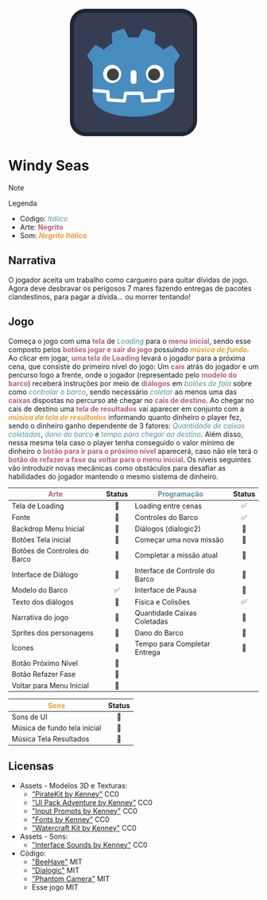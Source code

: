 <p align="center">
  <img class="align-center" src="./icon.svg" alt="icon"/>
</p>

# Windy Seas

> [!NOTE]
> Legenda
>
> - Código: _<span style="color:#56949f;font-style:italic;">Itálico</span>_
> - Arte: **<span style="color:#b4637a;font-weight:bold;">Negrito</span>**
> - Som: **_<span style="color:#ea9d34;font-weight:bold;font-style:italic;">Negrito Itálico</span>_**

## Narrativa

O jogador aceita um trabalho como cargueiro para quitar dívidas de jogo. Agora deve desbravar os perigosos 7 mares fazendo entregas de pacotes clandestinos, para pagar a dívida... ou morrer tentando!

## Jogo

Começa o jogo com uma **<span style="color:#b4637a;font-weight:bold;">tela</span>** de _<span style="color:#56949f;font-style:italic;">Loading</span>_ para o **<span style="color:#b4637a;font-weight:bold;">menu inicial</span>**, sendo esse composto pelos **<span style="color:#b4637a;font-weight:bold;">botões jogar e sair do jogo</span>** possuindo **_<span style="color:#ea9d34;font-weight:bold;font-style:italic;">música de fundo</span>_**. Ao clicar em jogar, **<span style="color:#b4637a;font-weight:bold;">uma tela de Loading</span>** levará o jogador para a próxima cena, que consiste do primeiro nível do jogo: Um **<span style="color:#b4637a;font-weight:bold;">cais</span>** atrás do jogador e um percurso logo a frente, onde o jogador (representado pelo **<span style="color:#b4637a;font-weight:bold;">modelo do barco</span>**) receberá instruções por meio de **<span style="color:#b4637a;font-weight:bold;">diálogos</span>** em _<span style="color:#56949f;font-style:italic;">balões de fala</span>_ sobre como _<span style="color:#56949f;font-style:italic;">controlar o barco</span>_, sendo necessário _<span style="color:#56949f; font-style:italic;">coletar</span>_ ao menos uma das **<span style="color:#b4637a;">caixas</span>** dispostas no percurso até chegar no **<span style="color:#b4637a;">cais de destino</span>**. Ao chegar no cais de destino uma **<span style="color:#b4637a;">tela de resultados</span>** vai aparecer em conjunto com a **_<span style="color:#ea9d34;font-weight:bold;font-style:italic;">música da tela de resultados</span>_** informando quanto dinheiro o player fez, sendo o dinheiro ganho dependente de 3 fatores: _<span style="color:#56949f;font-style:italic;">Quantidade de caixas coletadas</span>_, _<span style="color:#56949f;font-style:italic;">dano do barco</span>_ e _<span style="color:#56949f;font-style:italic;">tempo para chegar ao destino</span>_. Além disso, nessa mesma tela caso o player tenha conseguido o valor mínimo de dinheiro o **<span style="color:#b4637a;font-weight:bold">botão para ir para o próximo nível</span>** aparecerá, caso não ele terá o **<span style="color:#b4637a;font-weight:bold">botão de refazer a fase</span>** ou **<span style="color:#b4637a;font-weight:bold">voltar para o menu inicial</span>**. Os níveis seguintes vão introduzir novas mecânicas como obstáculos para desafiar as habilidades do jogador mantendo o mesmo sistema de dinheiro.

| <span style="color:#b4637a;">Arte</span> | Status | <span style="color:#56949f;">Programação</span> | Status |
| ---------------------------------------- | :----: | ----------------------------------------------- | :----: |
| Tela de Loading                          |   🚧   | Loading entre cenas                             |   ✅   |
| Fonte                                    |   🚧   | Controles do Barco                              |   ✅   |
| Backdrop Menu Inicial                    |   🚧   | Diálogos (dialogic2)                            |   🚧   |
| Botões Tela inicial                      |   🚧   | Começar uma nova missão                         |   🚧   |
| Botões de Controles do Barco             |   🚧   | Completar a missão atual                        |   🚧   |
| Interface de Diálogo                     |   🚧   | Interface de Controle do Barco                  |   🚧   |
| Modelo do Barco                          |   ✅   | Interface de Pausa                              |   🚧   |
| Texto dos diálogos                       |   🚧   | Física e Colisões                               |   ✅   |
| Narrativa do jogo                        |   🚧   | Quantidade Caixas Coletadas                     |   🚧   |
| Sprites dos personagens                  |   🚧   | Dano do Barco                                   |   🚧   |
| Ícones                                   |   🚧   | Tempo para Completar Entrega                    |   🚧   |
| Botão Próximo Nível                      |   🚧   |                                                 |        |
| Botão Refazer Fase                       |   🚧   |                                                 |        |
| Voltar para Menu Inicial                 |   🚧   |                                                 |        |

| <span style="color:#ea9d34;">Sons</span> | Status |
| ---------------------------------------- | :----: |
| Sons de UI                               |   🚧   |
| Música de fundo tela inicial             |   🚧   |
| Música Tela Resultados                   |   🚧   |

## Licensas

- Assets - Modelos 3D e Texturas:
  - ["PirateKit by Kenney"](https://kenney.nl/assets/pirate-kit) CC0
  - ["UI Pack Adventure by Kenney"](https://kenney.nl/assets/ui-pack-adventure) CC0
  - ["Input Prompts by Kenney"](https://kenney.nl/assets/input-prompts) CC0
  - ["Fonts by Kenney"](https://kenney.nl/assets/kenney-fonts) CC0
  - ["Watercraft Kit by Kenney"](https://kenney.nl/assets/watercraft-kit) CC0
- Assets - Sons:
  - ["Interface Sounds by Kenney"](https://kenney.nl/assets/interface-sounds) CC0
- Código:
  - ["BeeHave"](https://bitbra.in/beehave/#/) MIT
  - ["Dialogic"](https://github.com/dialogic-godot/dialogic?tab=readme-ov-file#dialogic-2) MIT
  - ["Phantom Camera"](https://phantom-camera.dev/) MIT
  - Esse jogo MIT
